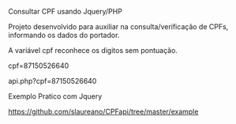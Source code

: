 Consultar CPF usando Jquery/PHP

Projeto desenvolvido para auxiliar na consulta/verificação de CPFs, informando os dados do portador.

A variável cpf reconhece os digitos sem pontuação.

cpf=87150526640

api.php?cpf=87150526640


Exemplo Pratico com Jquery

https://github.com/slaureano/CPFapi/tree/master/example
